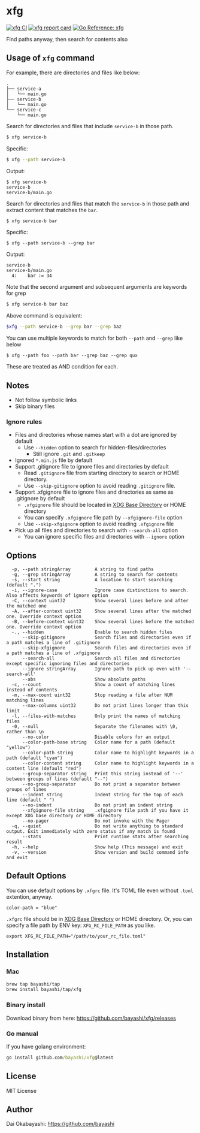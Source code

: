 # xfg

<a href="https://github.com/bayashi/xfg/actions" title="xfg CI"><img src="https://github.com/bayashi/xfg/workflows/main/badge.svg" alt="xfg CI"></a>
<a href="https://goreportcard.com/report/github.com/bayashi/xfg" title="xfg report card" target="_blank"><img src="https://goreportcard.com/badge/github.com/bayashi/xfg" alt="xfg report card"></a>
<a href="https://pkg.go.dev/github.com/bayashi/xfg" title="Go xfg package reference" target="_blank"><img src="https://pkg.go.dev/badge/github.com/bayashi/xfg.svg" alt="Go Reference: xfg"></a>

Find paths anyway, then search for contents also

## Usage of `xfg` command

For example, there are directories and files like below:

```
.
├── service-a
│   └── main.go
├── service-b
│   └── main.go
└── service-c
    └── main.go
```

Search for directories and files that include `service-b` in those path.

```sh
$ xfg service-b
```

Specific:

```sh
$ xfg --path service-b
```

Output:

```
$ xfg service-b
service-b
service-b/main.go
```

Search for directories and files that match the `service-b` in those path and extract content that matches the `bar`.

```sh
$ xfg service-b bar
```

Specific:

```
$ xfg --path service-b --grep bar
```

Output:

```
service-b
service-b/main.go
  4:    bar := 34
```

Note that the second argument and subsequent arguments are keywords for grep

```sh
$ xfg service-b bar baz
```

Above command is equivalent:

```sh
$xfg --path service-b --grep bar --grep baz
```

You can use multiple keywords to match for both `--path` and `--grep` like below

```
$ xfg --path foo --path bar --grep baz --grep qux
```

These are treated as AND condition for each.

## Notes

* Not follow symbolic links
* Skip binary files

### Ignore rules

* Files and directories whose names start with a dot are ignored by default
    * Use `--hidden` option to search for hidden-files/directories
        * Still ignore `.git` and `.gitkeep`
* Ignored `*.min.js` file by default
* Support .gitignore file to ignore files and directories by default
    * Read `.gitignore` file from starting directory to search or HOME directory.
    * Use `--skip-gitignore` option to avoid reading `.gitignore` file.
* Support .xfgignore file to ignore files and directories as same as .gitignore by default
    * `.xfgignore` file should be located in [XDG Base Directory](https://specifications.freedesktop.org/basedir-spec/basedir-spec-latest.html) or HOME directory
    * You can specify `.xfgignore` file path by `--xfgignore-file` option
    * Use `--skip-xfgignore` option to avoid reading `.xfgignore` file
* Pick up all files and directories to search with `--search-all` option
    * You can ignore specific files and directories with `--ignore` option

## Options

```
  -p, --path stringArray         A string to find paths
  -g, --grep stringArray         A string to search for contents
  -s, --start string             A location to start searching (default ".")
  -i, --ignore-case              Ignore case distinctions to search. Also affects keywords of ignore option
  -C, --context uint32           Show several lines before and after the matched one
  -A, --after-context uint32     Show several lines after the matched one. Override context option
  -B, --before-context uint32    Show several lines before the matched one. Override context option
  -., --hidden                   Enable to search hidden files
      --skip-gitignore           Search files and directories even if a path matches a line of .gitignore
      --skip-xfgignore           Search files and directories even if a path matches a line of .xfgignore
      --search-all               Search all files and directories except specific ignoring files and directories
      --ignore stringArray       Ignore path to pick up even with '--search-all'
      --abs                      Show absolute paths
  -c, --count                    Show a count of matching lines instead of contents
  -m, --max-count uint32         Stop reading a file after NUM matching lines
      --max-columns uint32       Do not print lines longer than this limit
  -l, --files-with-matches       Only print the names of matching files
  -0, --null                     Separate the filenames with \0, rather than \n
      --no-color                 Disable colors for an output
      --color-path-base string   Color name for a path (default "yellow")
      --color-path string        Color name to highlight keywords in a path (default "cyan")
      --color-content string     Color name to highlight keywords in a content line (default "red")
      --group-separator string   Print this string instead of '--' between groups of lines (default "--")
      --no-group-separator       Do not print a separator between groups of lines
      --indent string            Indent string for the top of each line (default " ")
      --no-indent                Do not print an indent string
      --xfgignore-file string    .xfgignore file path if you have it except XDG base directory or HOME directory
      --no-pager                 Do not invoke with the Pager
  -q, --quiet                    Do not write anything to standard output. Exit immediately with zero status if any match is found
      --stats                    Print runtime stats after searching result
  -h, --help                     Show help (This message) and exit
  -v, --version                  Show version and build command info and exit
```

## Default Options

You can use default options by `.xfgrc` file. It's TOML file even without `.toml` extention, anyway.

```
color-path = "blue"
```

`.xfgrc` file should be in [XDG Base Directory](https://specifications.freedesktop.org/basedir-spec/basedir-spec-latest.html) or HOME directory. Or, you can specify a file path by ENV key: `XFG_RC_FILE_PATH` as you like.

```
export XFG_RC_FILE_PATH="/path/to/your_rc_file.toml"
```

## Installation

### Mac

```sh
brew tap bayashi/tap
brew install bayashi/tap/xfg
```

### Binary install

Download binary from here: https://github.com/bayashi/xfg/releases

### Go manual

If you have golang environment:

```cmd
go install github.com/bayashi/xfg@latest
```

## License

MIT License

## Author

Dai Okabayashi: https://github.com/bayashi
